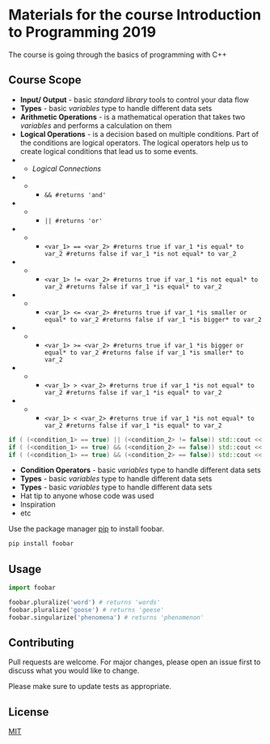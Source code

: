 # Materials for the course Introduction to Programming 2019

The course is going through the basics of programming with C++

## Course Scope
* **Input/ Output** - basic *standard library* tools to control your data flow
* **Types** - basic *variables* type to handle different data sets
* **Arithmetic Operations** - is a mathematical operation that takes two *variables* and performs a calculation on them
* **Logical Operations** - is a decision based on multiple conditions. Part of the conditions are logical operators. The logical operators help us to create logical conditions that lead us to some events.
* * *Logical Connections* 
* * * ```&& #returns 'and'```
* * * ```|| #returns 'or'```
* * * ```<var_1> == <var_2> #returns true if var_1 *is equal* to var_2 #returns false if var_1 *is not equal* to var_2```
* * * ```<var_1> != <var_2> #returns true if var_1 *is not equal* to var_2 #returns false if var_1 *is equal* to var_2```
* * * ```<var_1> <= <var_2> #returns true if var_1 *is smaller or equal* to var_2 #returns false if var_1 *is bigger* to var_2```
* * * ```<var_1> >= <var_2> #returns true if var_1 *is bigger or equal* to var_2 #returns false if var_1 *is smaller* to var_2```
* * * ```<var_1> > <var_2> #returns true if var_1 *is not equal* to var_2 #returns false if var_1 *is equal* to var_2```
* * * ```<var_1> < <var_2> #returns true if var_1 *is not equal* to var_2 #returns false if var_1 *is equal* to var_2```

```c++
if ( (<condition_1> == true) || (<condition_2> != false)) std::cout << "I am in\n";
if ( (<condition_1> == true) && (<condition_2> == false)) std::cout << "I am in\n";
if ( (<condition_1> == true) && (<condition_2> == false)) std::cout << "I am in\n";
```

* **Condition Operators** - basic *variables* type to handle different data sets
* **Types** - basic *variables* type to handle different data sets
* **Types** - basic *variables* type to handle different data sets
* Hat tip to anyone whose code was used
* Inspiration
* etc

Use the package manager [pip](https://pip.pypa.io/en/stable/) to install foobar.

```bash
pip install foobar
```

## Usage

```python
import foobar

foobar.pluralize('word') # returns 'words'
foobar.pluralize('goose') # returns 'geese'
foobar.singularize('phenomena') # returns 'phenomenon'
```

## Contributing
Pull requests are welcome. For major changes, please open an issue first to discuss what you would like to change.

Please make sure to update tests as appropriate.

## License
[MIT](https://choosealicense.com/licenses/mit/)
